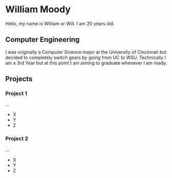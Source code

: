 # William Moody
Hello, my name is William or Will. I am 20 years old.
## Computer Engineering
I was originally a Computer Science major at the University of Cincinnati but decided to completely switch gears by going from UC to WSU.
Technically I am a 3rd Year but at this point I am aiming to graduate whenever I am ready.
## Projects
### Project 1
...
- X
- Y
- Z
### Project 2
...
- X
- Y
- Z
